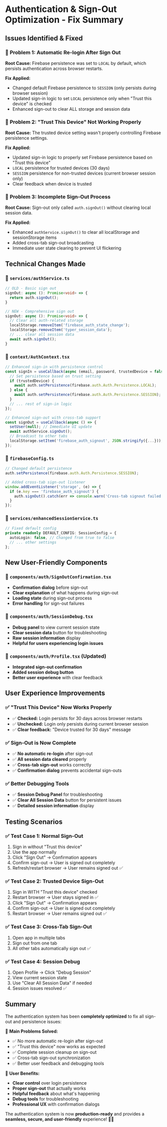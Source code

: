 # Authentication & Sign-Out Optimization - Fix Summary

## Issues Identified & Fixed

### 🔴 **Problem 1: Automatic Re-login After Sign Out**
**Root Cause:** Firebase persistence was set to `LOCAL` by default, which persists authentication across browser restarts.

**Fix Applied:**
- Changed default Firebase persistence to `SESSION` (only persists during browser session)
- Updated sign-in logic to set `LOCAL` persistence only when "Trust this device" is checked
- Enhanced sign-out to clear ALL storage and session data

### 🔴 **Problem 2: "Trust This Device" Not Working Properly**
**Root Cause:** The trusted device setting wasn't properly controlling Firebase persistence settings.

**Fix Applied:**
- Updated sign-in logic to properly set Firebase persistence based on "Trust this device"
- `LOCAL` persistence for trusted devices (30 days)
- `SESSION` persistence for non-trusted devices (current browser session only)
- Clear feedback when device is trusted

### 🔴 **Problem 3: Incomplete Sign-Out Process**
**Root Cause:** Sign-out only called `auth.signOut()` without clearing local session data.

**Fix Applied:**
- Enhanced `authService.signOut()` to clear all localStorage and sessionStorage items
- Added cross-tab sign-out broadcasting
- Immediate user state clearing to prevent UI flickering

## Technical Changes Made

### 📁 **`services/authService.ts`**
```typescript
// OLD - Basic sign out
signOut: async (): Promise<void> => {
  return auth.signOut();
}

// NEW - Comprehensive sign out
signOut: async (): Promise<void> => {
  // Clear all auth-related storage
  localStorage.removeItem('firebase_auth_state_change');
  localStorage.removeItem('typer_session_data');
  // ... clear all session data
  await auth.signOut();
}
```

### 📁 **`context/AuthContext.tsx`**
```typescript
// Enhanced sign-in with persistence control
const signIn = useCallback(async (email, password, trustedDevice = false) => {
  // Set persistence based on trust setting
  if (trustedDevice) {
    await auth.setPersistence(firebase.auth.Auth.Persistence.LOCAL);
  } else {
    await auth.setPersistence(firebase.auth.Auth.Persistence.SESSION);
  }
  // ... rest of sign-in logic
});

// Enhanced sign-out with cross-tab support
const signOut = useCallback(async () => {
  setUser(null); // Immediate UI update
  await authService.signOut();
  // Broadcast to other tabs
  localStorage.setItem('firebase_auth_signout', JSON.stringify({...}));
});
```

### 📁 **`firebaseConfig.ts`**
```typescript
// Changed default persistence
auth.setPersistence(firebase.auth.Auth.Persistence.SESSION);

// Added cross-tab sign-out listener
window.addEventListener('storage', (e) => {
  if (e.key === 'firebase_auth_signout') {
    auth.signOut().catch(err => console.warn('Cross-tab signout failed:', err));
  }
});
```

### 📁 **`services/enhancedSessionService.ts`**
```typescript
// Fixed default config
private readonly DEFAULT_CONFIG: SessionConfig = {
  autoLogin: false, // Changed from true to false
  // ... other settings
};
```

## New User-Friendly Components

### 📁 **`components/auth/SignOutConfirmation.tsx`**
- **Confirmation dialog** before sign-out
- **Clear explanation** of what happens during sign-out
- **Loading state** during sign-out process
- **Error handling** for sign-out failures

### 📁 **`components/auth/SessionDebug.tsx`**
- **Debug panel** to view current session state
- **Clear session data** button for troubleshooting
- **Raw session information** display
- **Helpful for users experiencing login issues**

### 📁 **`components/auth/Profile.tsx`** (Updated)
- **Integrated sign-out confirmation**
- **Added session debug button**
- **Better user experience** with clear feedback

## User Experience Improvements

### ✅ **"Trust This Device" Now Works Properly**
- ✅ **Checked:** Login persists for 30 days across browser restarts
- ✅ **Unchecked:** Login only persists during current browser session
- ✅ **Clear feedback:** "Device trusted for 30 days" message

### ✅ **Sign-Out is Now Complete**
- ✅ **No automatic re-login** after sign-out
- ✅ **All session data cleared** properly
- ✅ **Cross-tab sign-out** works correctly
- ✅ **Confirmation dialog** prevents accidental sign-outs

### ✅ **Better Debugging Tools**
- ✅ **Session Debug Panel** for troubleshooting
- ✅ **Clear All Session Data** button for persistent issues
- ✅ **Detailed session information** display

## Testing Scenarios

### ✅ **Test Case 1: Normal Sign-Out**
1. Sign in without "Trust this device"
2. Use the app normally
3. Click "Sign Out" → Confirmation appears
4. Confirm sign-out → User is signed out completely
5. Refresh/restart browser → User remains signed out ✅

### ✅ **Test Case 2: Trusted Device Sign-Out**
1. Sign in WITH "Trust this device" checked
2. Restart browser → User stays signed in ✅
3. Click "Sign Out" → Confirmation appears
4. Confirm sign-out → User is signed out completely
5. Restart browser → User remains signed out ✅

### ✅ **Test Case 3: Cross-Tab Sign-Out**
1. Open app in multiple tabs
2. Sign out from one tab
3. All other tabs automatically sign out ✅

### ✅ **Test Case 4: Session Debug**
1. Open Profile → Click "Debug Session"
2. View current session state
3. Use "Clear All Session Data" if needed
4. Session issues resolved ✅

## Summary

The authentication system has been **completely optimized** to fix all sign-out and persistence issues:

🎯 **Main Problems Solved:**
- ✅ No more automatic re-login after sign-out
- ✅ "Trust this device" now works as expected
- ✅ Complete session cleanup on sign-out
- ✅ Cross-tab sign-out synchronization
- ✅ Better user feedback and debugging tools

🚀 **User Benefits:**
- **Clear control** over login persistence
- **Proper sign-out** that actually works
- **Helpful feedback** about what's happening
- **Debug tools** for troubleshooting
- **Professional UX** with confirmation dialogs

The authentication system is now **production-ready** and provides a **seamless, secure, and user-friendly** experience! 🔐✨
